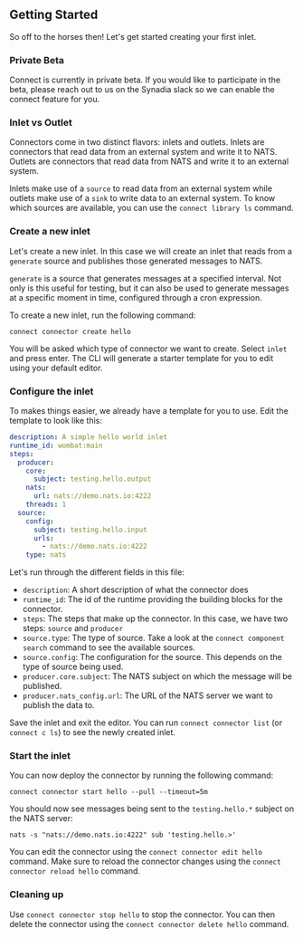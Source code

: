 ## Getting Started
So off to the horses then! Let's get started creating your first inlet.

### Private Beta
Connect is currently in private beta. If you would like to participate in the beta, please reach out to us on the 
Synadia slack so we can enable the connect feature for you.

### Inlet vs Outlet
Connectors come in two distinct flavors: inlets and outlets. Inlets are connectors that read data from an external system
and write it to NATS. Outlets are connectors that read data from NATS and write it to an external system.

Inlets make use of a `source` to read data from an external system while outlets make use of a `sink` to write data to
an external system. To know which sources are available, you can use the `connect library ls` command.

### Create a new inlet
Let's create a new inlet. In this case we will create an inlet that reads from a `generate` source and publishes those
generated messages to NATS.

`generate` is a source that generates messages at a specified interval. Not only is this useful for testing, but it can
also be used to generate messages at a specific moment in time, configured through a cron expression.

To create a new inlet, run the following command:
```shell
connect connector create hello
```
You will be asked which type of connector we want to create. Select `inlet` and press enter. The CLI will generate a 
starter template for you to edit using your default editor.

### Configure the inlet
To makes things easier, we already have a template for you to use. Edit the template to look like this:
```yaml
description: A simple hello world inlet
runtime_id: wombat:main
steps:
  producer:
    core:
      subject: testing.hello.output
    nats:
      url: nats://demo.nats.io:4222
    threads: 1
  source:
    config:
      subject: testing.hello.input
      urls:
        - nats://demo.nats.io:4222
    type: nats
```

Let's run through the different fields in this file:
- `description`: A short description of what the connector does
- `runtime_id`: The id of the runtime providing the building blocks for the connector. 
- `steps`: The steps that make up the connector. In this case, we have two steps: `source` and `producer`
- `source.type`: The type of source. Take a look at the `connect component search` command to see the available sources.
- `source.config`: The configuration for the source. This depends on the type of source being used.
- `producer.core.subject`: The NATS subject on which the message will be published.
- `producer.nats_config.url`: The URL of the NATS server we want to publish the data to.

Save the inlet and exit the editor. You can run `connect connector list` (or `connect c ls`) to see the newly created inlet.

### Start the inlet
You can now deploy the connector by running the following command:
```shell
connect connector start hello --pull --timeout=5m
```

You should now see messages being sent to the `testing.hello.*` subject on the NATS server:
```shell
nats -s "nats://demo.nats.io:4222" sub 'testing.hello.>'
```

You can edit the connector using the `connect connector edit hello` command. Make sure to
reload the connector changes using the `connect connector reload hello` command.

### Cleaning up
Use `connect connector stop hello` to stop the connector. You can then delete the connector using the 
`connect connector delete hello` command.